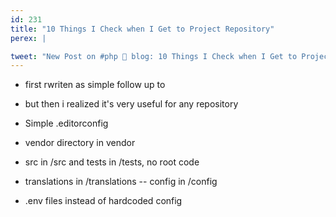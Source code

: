 ```yaml
---
id: 231
title: "10 Things I Check when I Get to Project Repository"
perex: |

tweet: "New Post on #php 🐘 blog: 10 Things I Check when I Get to Project Repository"
---
```




- first rwriten as simple follow up to
- but then i realized it's very useful for any repository



- Simple .editorconfig

- vendor directory in vendor

- src in /src and tests in /tests, no root code

- translations in /translations
-- config in /config
- .env files instead of hardcoded config
